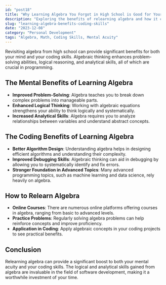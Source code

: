 ```yaml
---
id: "post18"
title: "Why Learning Algebra You Forgot in High School is Good for Your Mind and Your Coding Skills"
description: "Exploring the benefits of relearning algebra and how it can enhance both mental acuity and programming skills."
slug: "learning-algebra-benefits-coding-skills"
date: "2023-12-08"
category: "Personal Development"
tags: "Algebra, Math, Coding Skills, Mental Acuity"
---
```


Revisiting algebra from high school can provide significant benefits for both your mind and your coding skills. Algebraic thinking enhances problem-solving abilities, logical reasoning, and analytical skills, all of which are crucial in programming.

## The Mental Benefits of Learning Algebra

- **Improved Problem-Solving**: Algebra teaches you to break down complex problems into manageable parts.
- **Enhanced Logical Thinking**: Working with algebraic equations strengthens your ability to think logically and systematically.
- **Increased Analytical Skills**: Algebra requires you to analyze relationships between variables and understand abstract concepts.

## The Coding Benefits of Learning Algebra

- **Better Algorithm Design**: Understanding algebra helps in designing efficient algorithms and understanding their complexity.
- **Improved Debugging Skills**: Algebraic thinking can aid in debugging by allowing you to systematically identify and fix errors.
- **Stronger Foundation in Advanced Topics**: Many advanced programming topics, such as machine learning and data science, rely heavily on algebra.

## How to Relearn Algebra

- **Online Courses**: There are numerous online platforms offering courses in algebra, ranging from basic to advanced levels.
- **Practice Problems**: Regularly solving algebra problems can help reinforce concepts and improve proficiency.
- **Application in Coding**: Apply algebraic concepts in your coding projects to see practical benefits.

## Conclusion

Relearning algebra can provide a significant boost to both your mental acuity and your coding skills. The logical and analytical skills gained from algebra are invaluable in the field of software development, making it a worthwhile investment of your time.
